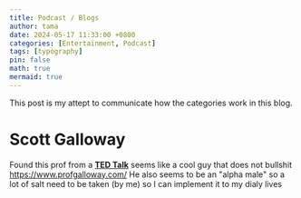 ```yaml
---
title: Podcast / Blogs
author: tama
date: 2024-05-17 11:33:00 +0800
categories: [Entertainment, Podcast]
tags: [typography]
pin: false
math: true
mermaid: true
---
```


This post is my attept to communicate how the categories work in this blog. 

# Scott Galloway
Found this prof from a [**TED Talk**](https://www.youtube.com/watch?v=qEJ4hkpQW8E)
seems like a cool guy that does not bullshit
https://www.profgalloway.com/
He also seems to be an "alpha male" so a lot of salt need to be taken (by me) so I can implement it to my dialy lives
